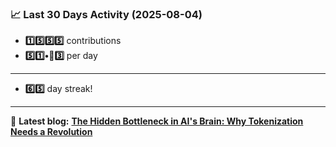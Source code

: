 <!--START_STATS-->
### 📈 Last 30 Days Activity (2025-08-04)  
- **1️⃣5️⃣5️⃣5️⃣** contributions  
- **5️⃣1️⃣•🎱3️⃣** per day
---
- **6️⃣5️⃣** day streak!
---
📝 **Latest blog:** [**The Hidden Bottleneck in AI's Brain: Why Tokenization Needs a Revolution**](https://andriak.com/blog/tokenization-revolution)
<!--END_STATS-->
